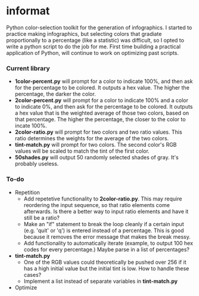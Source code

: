 informat
========

Python color-selection toolkit for the generation of infographics.
I started to practice making infographics, but selecting colors that gradiate proportionally to a percentage (like a statistic) was difficult, so I opted to write a python script to do the job for me.
First time building a practical application of Python, will continue to work on optimizing past scripts.

### Current library
+ **1color-percent.py** will prompt for a color to indicate 100%, and then ask for the percentage to be colored. It outputs a hex value. The higher the percentage, the darker the color.
+ **2color-percent.py** will prompt for a color to indicate 100% and a color to indicate 0%, and then ask for the percentage to be colored. It outputs a hex value that is the weighted average of those two colors, based on that percentage. The higher the percentage, the closer to the color to incate 100%.
+ **2color-ratio.py** will prompt for two colors and two ratio values. This ratio determines the weights for the average of the two colors.
+ **tint-match.py** will prompt for two colors. The second color's RGB values will be scaled to match the tint of the first color.
+ **50shades.py** will output 50 randomly selected shades of gray. It's probably useless.

### To-do
+ Repetition
	+ Add repetetive functionality to **2color-ratio.py**. This may require reordering the input sequence, so that ratio elements come afterwards. Is there a better way to input ratio elements and have it still be a ratio?
	+ Make an "if" statement to break the loop cleanly if a certain input (e.g. 'quit' or 'q') is entered instead of a percentage. This is good because it removes the error message that makes the break messy.
	+ Add functionality to automatically iterate (example, to output 100 hex codes for every percentage.) Maybe parse in a list of percentages?
+ **tint-match.py**
	+ One of the RGB values could theoretically be pushed over 256 if it has a high initial value but the initial tint is low. How to handle these cases?
	+ Implement a list instead of separate variables in **tint-match.py**
+ Optimize